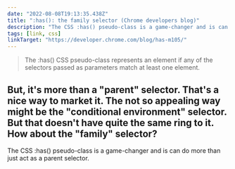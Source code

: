 ```yaml
---
date: "2022-08-08T19:13:35.438Z"
title: ":has(): the family selector (Chrome developers blog)"
description: "The CSS :has() pseudo-class is a game-changer and is can do more than just act as a parent selector"
tags: [link, css]
linkTarget: "https://developer.chrome.com/blog/has-m105/"
---
```

> The :has() CSS pseudo-class represents an element if any of the selectors passed as parameters match at least one element.

But, it's more than a "parent" selector. That's a nice way to market it. The not so appealing way might be the "conditional environment" selector. But that doesn't have quite the same ring to it. How about the "family" selector?
---

The CSS :has() pseudo-class is a game-changer and is can do more than just act as a parent selector.